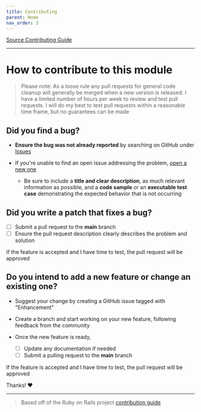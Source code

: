 ```yaml
---
title: Contributing
parent: Home
nav_order: 3
---
```


[Source Contributing Guide](https://github.com/Celerium/PokemonTCG-PowerShellWrapper/blob/main/.github/CONTRIBUTING.md)

---

# How to contribute to this module

> Please note: As a loose rule any pull requests for general code cleanup will generally be merged when a new version is released. I have a limited number of hours per week to review and test pull requests. I will do my best to test pull requests within a reasonable time frame, but no guarantees can be made

## **Did you find a bug?**

* **Ensure the bug was not already reported** by searching on GitHub under [Issues](https://github.com/Celerium/PokemonTCG-PowerShellWrapper/issues)

* If you're unable to find an open issue addressing the problem, [open a new one](https://github.com/Celerium/PokemonTCG-PowerShellWrapper/issues/new/choose)
  * Be sure to include a **title and clear description**, as much relevant information as possible, and a **code sample** or an **executable test case** demonstrating the expected behavior that is not occurring

## **Did you write a patch that fixes a bug?**

* [ ] Submit a pull request to the **main** branch
* [ ] Ensure the pull request description clearly describes the problem and solution

If the feature is accepted and I have time to test, the pull request will be approved

## **Do you intend to add a new feature or change an existing one?**

* Suggest your change by creating a GitHub issue tagged with "Enhancement"

* Create a branch and start working on your new feature, following feedback from the community

* Once the new feature is ready,

  * [ ] Update any documentation if needed
  * [ ] Submit a pulling request to the **main** branch

If the feature is accepted and I have time to test, the pull request will be approved

Thanks! :heart:

---

> Based off of the Ruby on Rails project [contribution guide](https://github.com/rails/rails/blob/master/CONTRIBUTING.md)
